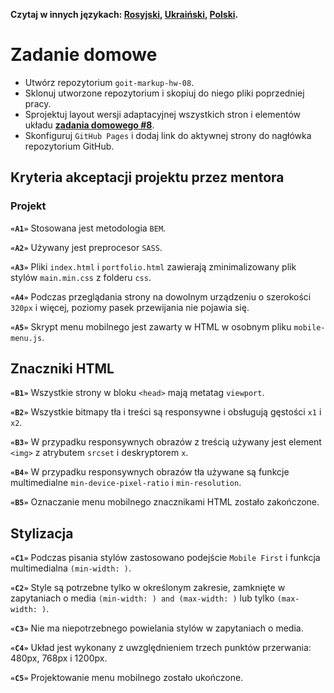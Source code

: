 **Czytaj w innych językach: [Rosyjski](README.md), [Ukraiński](README.ua.md),
[Polski](README.pl.md).**

# Zadanie domowe

- Utwórz repozytorium `goit-markup-hw-08`.
- Sklonuj utworzone repozytorium i skopiuj do niego pliki poprzedniej pracy.
- Sprojektuj layout wersji adaptacyjnej wszystkich stron i elementów układu
  [**zadania domowego #8**](<https://www.figma.com/file/oTYBECAN79dXy19hzWObO4/Web-Studio-(Version-2.1)?node-id=1%3A3330>).
- Skonfiguruj `GitHub Pages` i dodaj link do aktywnej strony do nagłówka 
  repozytorium GitHub.

## Kryteria akceptacji projektu przez mentora

### Projekt

**`«A1»`** Stosowana jest metodologia `BEM`.

**`«A2»`** Używany jest preprocesor `SASS`.

**`«A3»`** Pliki `index.html` i `portfolio.html` zawierają zminimalizowany 
plik stylów `main.min.css` z folderu `css`.

**`«A4»`** Podczas przeglądania strony na dowolnym urządzeniu o szerokości `320px` 
i więcej, poziomy pasek przewijania nie pojawia się. 

**`«A5»`** Skrypt menu mobilnego jest zawarty w HTML w osobnym pliku
`mobile-menu.js`.

## Znaczniki HTML

**`«B1»`** Wszystkie strony w bloku `<head>` mają metatag `viewport`.

**`«B2»`** Wszystkie bitmapy tła i treści są responsywne i obsługują gęstości `x1` i `x2`.

**`«B3»`** W przypadku responsywnych obrazów z treścią używany jest element `<img>` z
atrybutem `srcset` i deskryptorem `x`.

**`«B4»`** W przypadku responsywnych obrazów tła używane są funkcje multimedialne
`min-device-pixel-ratio` i `min-resolution`.

**`«B5»`** Oznaczanie menu mobilnego znacznikami HTML zostało zakończone.

## Stylizacja

**`«C1»`** Podczas pisania stylów zastosowano podejście `Mobile First` i
funkcja multimedialna `(min-width: )`.

**`«C2»`** Style są potrzebne tylko w określonym zakresie, zamknięte w zapytaniach
o media `(min-width: ) and (max-width: )` lub tylko `(max-width: )`.

**`«C3»`** Nie ma niepotrzebnego powielania stylów w zapytaniach o media. 

**`«C4»`** Układ jest wykonany z uwzględnieniem trzech punktów przerwania: 480px, 768px i
1200px.

**`«C5»`** Projektowanie menu mobilnego zostało ukończone. 
